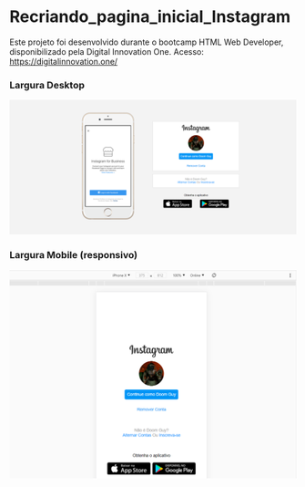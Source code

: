 # Recriando_pagina_inicial_Instagram
Este projeto foi desenvolvido durante o bootcamp HTML Web Developer, disponibilizado pela Digital Innovation One. Acesso: https://digitalinnovation.one/

### Largura Desktop
![Desktop_Print](./Recriando_pagina_inicial_do_Instagram/img/print-desktop.png)

### Largura Mobile (responsivo)
![Desktop_Print](./Recriando_pagina_inicial_do_Instagram/img/print-mobile-responsivo.png)
